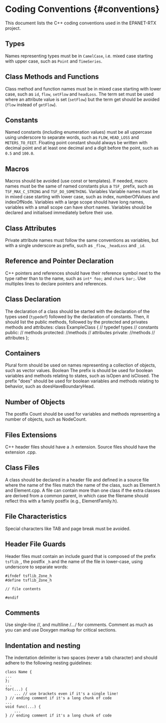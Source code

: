 Coding Conventions          {#conventions}
==================
This document lists the C++ coding conventions used in the EPANET-RTX project.

Types
---------------------------
Names representing types must be in `CamelCase`, i.e. mixed case starting with upper case, such as `Point` and `TimeSeries`.

Class Methods and Functions
---------------------------
Class method and function names must be in mixed case starting with lower case, such as `id`, `flow`, `setFlow` and `headLoss`.
The term set must be used where an attribute value is set (`setFlow`) but the term get should be avoided (`flow` instead of `getFlow`).

Constants
---------------------------
Named constants (including enumeration values) must be all uppercase using underscore to separate words, such as `FLOW`, `HEAD_LOSS` and `METERS_TO_FEET`.
Floating point constant should always be written with decimal point and at least one decimal and a digit before the point, such as `0.5` and `100.0`.

Macros
---------------------------
Macros should be avoided (use const or templates). If needed, macro names must be the same of named constants plus a `TSF_` prefix, such as `TSF_MAX_C_STRING` and `TSF_DO_SOMETHING`.
Variables
Variable names must be in mixed case starting with lower case, such as index, numberOfValues and indexOfNode.
Variables with a large scope should have long names, variables with a small scope can have short names.
Variables should be declared and initialised immediately before their use.

Class Attributes
---------------------------
Private attribute names must follow the same conventions as variables, but with a single underscore as prefix, such as `_flow`, `_headLoss` and `_id`.

Reference and Pointer Declaration
---------------------------
C++ pointers and references should have their reference symbol next to the type rather than to the name, such as `int* foo;` and `char& bar;`.
Use multiples lines to declare pointers and references.

Class Declaration
---------------------------
The declaration of a class should be started with the declaration of the types used (`typedef`) followed by the declaration of constants.
Then, it should list the public methods, followed by the protected and privates methods and attributes:
    class ExampleClass
    {
        // typedef types
        // constants
        public:
        // methods
        protected:
        //methods
        // attributes
        private:
        //methods
        // attributes
    };

Containers
---------------------------
Plural form should be used on names representing a collection of objects, such as vector<double> values.
Boolean
The prefix is should be used for boolean variables and methods relating to states, such as isOpen and isClosed. The prefix "does" should be used for boolean variables and methods relating to behavior, such as doesHaveBoundaryHead.

Number of Objects
---------------------------
The postfix Count should be used for variables and methods representing a number of objects, such as NodeCount.

Files Extensions
---------------------------
C++ header files should have a .h extension. Source files should have the extension .cpp.

Class Files
---------------------------
A class should be declared in a header file and defined in a source file where the name of the files match the name of the class, such as Element.h and Element.cpp.
A file can contain more than one class if the extra classes are derived from a common parent, in which case the filename should reflect this with a family postfix (e.g., ElementFamily.h).

File Characteristics
---------------------------
Special characters like TAB and page break must be avoided.

Header File Guards
---------------------------
Header files must contain an include guard that is composed of the prefix `tsflib_`, the postfix `_h` and the name of the file in lower-case, using underscore to separate words:

    #ifndef tsflib_Zone_h
    #define tsflib_Zone_h
    
    // file contents
    
    #endif

Comments
---------
Use single-line //, and multiline /*...*/ for comments.
Comment as much as you can and use Doxygen markup for critical sections.

Indentation and nesting
-----------------------
The indentation delimiter is two spaces (never a tab character) and should adhere to the following nesting guidelines:

    class Name {
    ...
    };
    ...
    for(...) {
        ... // use brackets even if it's a single line!
    } // ending comment if it's a long chunk of code
    ...
    void func(...) {
        ...
    } // ending comment if it's a long chunk of code
